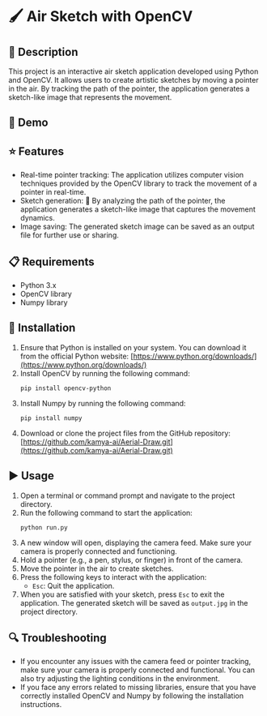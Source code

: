 # 🖌️ Air Sketch with OpenCV

## 📝 Description
This project is an interactive air sketch application developed using Python and OpenCV. It allows users to create artistic sketches by moving a pointer in the air. By tracking the path of the pointer, the application generates a sketch-like image that represents the movement.


## 🎥 Demo


## ⭐️ Features
- Real-time pointer tracking: The application utilizes computer vision techniques provided by the OpenCV library to track the movement of a pointer in real-time.
- Sketch generation: 🎨 By analyzing the path of the pointer, the application generates a sketch-like image that captures the movement dynamics.
- Image saving: The generated sketch image can be saved as an output file for further use or sharing.

## 📋 Requirements
- Python 3.x
- OpenCV library
- Numpy library

## 🔧 Installation
1. Ensure that Python is installed on your system. You can download it from the official Python website: [https://www.python.org/downloads/](https://www.python.org/downloads/)
2. Install OpenCV by running the following command:
   ```
   pip install opencv-python
   ```
3. Install Numpy by running the following command:
   ```
   pip install numpy
   ```
4. Download or clone the project files from the GitHub repository: [https://github.com/kamya-ai/Aerial-Draw.git](https://github.com/kamya-ai/Aerial-Draw.git)

## ▶️ Usage
1. Open a terminal or command prompt and navigate to the project directory.
2. Run the following command to start the application:
   ```
   python run.py
   ```
3. A new window will open, displaying the camera feed. Make sure your camera is properly connected and functioning.
4. Hold a pointer (e.g., a pen, stylus, or finger) in front of the camera.
5. Move the pointer in the air to create sketches.
6. Press the following keys to interact with the application:
   - `Esc`: Quit the application.
7. When you are satisfied with your sketch, press `Esc` to exit the application. The generated sketch will be saved as `output.jpg` in the project directory.

## 🔍 Troubleshooting
- If you encounter any issues with the camera feed or pointer tracking, make sure your camera is properly connected and functional. You can also try adjusting the lighting conditions in the environment.
- If you face any errors related to missing libraries, ensure that you have correctly installed OpenCV and Numpy by following the installation instructions.